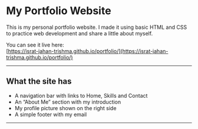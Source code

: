 # My Portfolio Website

This is my personal portfolio website. I made it using basic HTML and CSS to practice web development and share a little about myself.

You can see it live here:  
[https://israt-jahan-trishma.github.io/portfolio/](https://israt-jahan-trishma.github.io/portfolio/)

---

## What the site has

- A navigation bar with links to Home, Skills and Contact  
- An “About Me” section with my introduction  
- My profile picture shown on the right side  
- A simple footer with my email  

---

